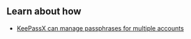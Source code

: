 ## Learn about how

 - [KeePassX can manage passphrases for multiple accounts](topics/tool-4-keepassx/0-getting-started/3-learn.md)

